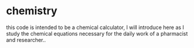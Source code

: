 # chemistry

this code is intended to be a chemical calculator, I will introduce here as I study the chemical equations necessary for the daily work of a pharmacist and researcher..
